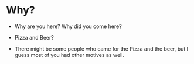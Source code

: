 # Why?

* Why are you here?  Why did you come here?

* Pizza and Beer?


* There might be some people who came for the Pizza and the beer, but I guess most of you had other motives as well.



